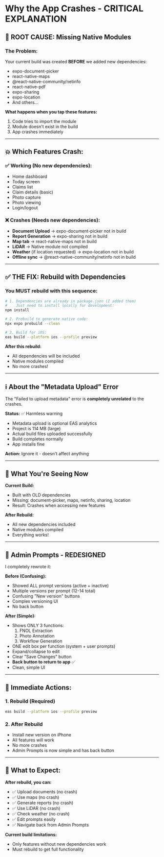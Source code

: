 # Why the App Crashes - CRITICAL EXPLANATION

## 🚨 **ROOT CAUSE: Missing Native Modules**

### The Problem:

Your current build was created **BEFORE** we added new dependencies:
- expo-document-picker
- react-native-maps
- @react-native-community/netinfo
- react-native-pdf
- expo-sharing
- expo-location
- And others...

**What happens when you tap these features:**
1. Code tries to import the module
2. Module doesn't exist in the build
3. App crashes immediately

---

## 💥 Which Features Crash:

### ✅ Working (No new dependencies):
- Home dashboard
- Today screen
- Claims list
- Claim details (basic)
- Photo capture
- Photo viewing
- Login/logout

### ❌ Crashes (Needs new dependencies):
- **Document Upload** → expo-document-picker not in build
- **Report Generation** → expo-sharing not in build
- **Map tab** → react-native-maps not in build
- **LiDAR** → Native module not compiled
- **Weather** (if location requested) → expo-location not in build
- **Offline sync** → @react-native-community/netinfo not in build

---

## ✅ **THE FIX: Rebuild with Dependencies**

### You MUST rebuild with this sequence:

```bash
# 1. Dependencies are already in package.json (I added them)
#    Just need to install locally for development:
npm install

# 2. Prebuild to generate native code:
npx expo prebuild --clean

# 3. Build for iOS:
eas build --platform ios --profile preview
```

**After this rebuild:**
- All dependencies will be included
- Native modules compiled
- No more crashes!

---

## ℹ️ About the "Metadata Upload" Error

The "Failed to upload metadata" error is **completely unrelated** to the crashes.

**Status:** ✅ Harmless warning
- Metadata upload is optional EAS analytics
- Project is 114 MB (large)
- Actual build files uploaded successfully
- Build completes normally
- App installs fine

**Action:** Ignore it - doesn't affect anything

---

## 🎯 What You're Seeing Now

**Current Build:**
- Built with OLD dependencies
- Missing: document-picker, maps, netinfo, sharing, location
- Result: Crashes when accessing new features

**After Rebuild:**
- All new dependencies included
- Native modules compiled
- Everything works!

---

## 🔧 Admin Prompts - REDESIGNED

I completely rewrote it:

**Before (Confusing):**
- Showed ALL prompt versions (active + inactive)
- Multiple versions per prompt (12-14 total)
- Confusing "New version" buttons
- Complex versioning UI
- No back button

**After (Simple):**
- Shows ONLY 3 functions:
  1. FNOL Extraction
  2. Photo Annotation  
  3. Workflow Generation
- ONE edit box per function (system + user prompts)
- Expand/collapse to edit
- Clear "Save Changes" button
- **Back button to return to app** ✅
- Clean, simple UI

---

## 🚀 Immediate Actions:

### 1. Rebuild (Required)
```bash
eas build --platform ios --profile preview
```

### 2. After Rebuild
- Install new version on iPhone
- All features will work
- No more crashes
- Admin Prompts is now simple and has back button

---

## 📱 What to Expect:

**After rebuild, you can:**
- ✅ Upload documents (no crash)
- ✅ Use maps (no crash)
- ✅ Generate reports (no crash)
- ✅ Use LiDAR (no crash)
- ✅ Check weather (no crash)
- ✅ Edit prompts easily
- ✅ Navigate back from Admin Prompts

**Current build limitations:**
- Only features without new dependencies work
- Must rebuild to get full functionality

